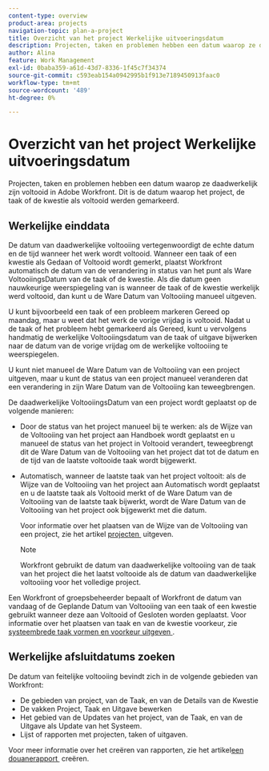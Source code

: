 ```yaml
---
content-type: overview
product-area: projects
navigation-topic: plan-a-project
title: Overzicht van het project Werkelijke uitvoeringsdatum
description: Projecten, taken en problemen hebben een datum waarop ze daadwerkelijk zijn voltooid in Adobe Workfront. Dit is de datum waarop het project, de taak of de kwestie als voltooid werden gemarkeerd.
author: Alina
feature: Work Management
exl-id: 0baba359-a61d-43d7-8336-1f45c7f34374
source-git-commit: c593eab154a0942995b1f913e7189450913faac0
workflow-type: tm+mt
source-wordcount: '489'
ht-degree: 0%

---
```


# Overzicht van het project Werkelijke uitvoeringsdatum

Projecten, taken en problemen hebben een datum waarop ze daadwerkelijk zijn voltooid in Adobe Workfront. Dit is de datum waarop het project, de taak of de kwestie als voltooid werden gemarkeerd.

## Werkelijke einddata

De datum van daadwerkelijke voltooiing vertegenwoordigt de echte datum en de tijd wanneer het werk wordt voltooid. Wanneer een taak of een kwestie als Gedaan of Voltooid wordt gemerkt, plaatst Workfront automatisch de datum van de verandering in status van het punt als Ware VoltooiingsDatum van de taak of de kwestie. Als die datum geen nauwkeurige weerspiegeling van is wanneer de taak of de kwestie werkelijk werd voltooid, dan kunt u de Ware Datum van Voltooiing manueel uitgeven.

U kunt bijvoorbeeld een taak of een probleem markeren Gereed op maandag, maar u weet dat het werk de vorige vrijdag is voltooid. Nadat u de taak of het probleem hebt gemarkeerd als Gereed, kunt u vervolgens handmatig de werkelijke Voltooiingsdatum van de taak of uitgave bijwerken naar de datum van de vorige vrijdag om de werkelijke voltooiing te weerspiegelen.

U kunt niet manueel de Ware Datum van de Voltooiing van een project uitgeven, maar u kunt de status van een project manueel veranderen dat een verandering in zijn Ware Datum van de Voltooiing kan teweegbrengen.

De daadwerkelijke VoltooiingsDatum van een project wordt geplaatst op de volgende manieren:

* Door de status van het project manueel bij te werken: als de Wijze van de Voltooiing van het project aan Handboek wordt geplaatst en u manueel de status van het project in Voltooid verandert, teweegbrengt dit de Ware Datum van de Voltooiing van het project dat tot de datum en de tijd van de laatste voltooide taak wordt bijgewerkt.
* Automatisch, wanneer de laatste taak van het project voltooit: als de Wijze van de Voltooiing van het project aan Automatisch wordt geplaatst en u de laatste taak als Voltooid merkt of de Ware Datum van de Voltooiing van de laatste taak bijwerkt, wordt de Ware Datum van de Voltooiing van het project ook bijgewerkt met die datum.

  Voor informatie over het plaatsen van de Wijze van de Voltooiing van een project, zie het artikel [&#x200B; projecten &#x200B;](../../../manage-work/projects/manage-projects/edit-projects.md) uitgeven.

  >[!NOTE]
  >
  >Workfront gebruikt de datum van daadwerkelijke voltooiing van de taak van het project die het laatst voltooide als de datum van daadwerkelijke voltooiing voor het volledige project.

Een Workfront of groepsbeheerder bepaalt of Workfront de datum van vandaag of de Geplande Datum van Voltooiing van een taak of een kwestie gebruikt wanneer deze aan Voltooid of Gesloten worden geplaatst. Voor informatie over het plaatsen van taak en van de kwestie voorkeur, zie [&#x200B; systeembrede taak vormen en voorkeur uitgeven &#x200B;](../../../administration-and-setup/set-up-workfront/configure-system-defaults/set-task-issue-preferences.md).

<!--this statement is confusing, not sure what it is referring to, so I am drafting this for now: The value for the Actual Completion Date is always what is considered the current date and time.-->



## Werkelijke afsluitdatums zoeken

De datum van feitelijke voltooiing bevindt zich in de volgende gebieden van Workfront:

* De gebieden van project, van de Taak, en van de Details van de Kwestie
* De vakken Project, Taak en Uitgave bewerken
* Het gebied van de Updates van het project, van de Taak, en van de Uitgave als Update van het Systeem.
* Lijst of rapporten met projecten, taken of uitgaven.

Voor meer informatie over het creëren van rapporten, zie het artikel [&#x200B; een douanerapport &#x200B;](../../../reports-and-dashboards/reports/creating-and-managing-reports/create-custom-report.md) creëren.
